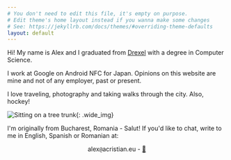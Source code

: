 ```yaml
---
# You don't need to edit this file, it's empty on purpose.
# Edit theme's home layout instead if you wanna make some changes
# See: https://jekyllrb.com/docs/themes/#overriding-theme-defaults
layout: default
---
```

Hi! My name is Alex and I graduated from [Drexel](https://drexel.edu/) with a degree in Computer Science.

I work at Google on Android NFC for Japan. Opinions on this website are mine and not of any employer, past or present.

I love traveling, photography and taking walks through the city. Also, hockey!

![Sitting on a tree trunk]({{site.url}}{{site.baseurl}}/assets/images/hiking.png){: .wide_img}

I'm originally from Bucharest, Romania - Salut! If you'd like to chat, write to me in English, Spanish or Romanian at:

<center>
alex<span style="display: none;">REMOVE</span><code>@</code>acristian.eu - <a href="{{site.url}}{{site.baseurl}}/assets/documents/publickey.alex@acristian.eu.asc" rel="pgpkey">🔑</a>
</center>

